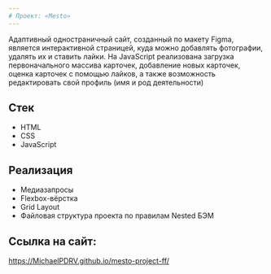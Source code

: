 ```yaml
---
# Проект: «Mesto»
---
```


Адаптивный одностраничный сайт, созданный по макету Figma, является интерактивной страницей, куда можно добавлять фотографии, удалять их и ставить лайки.
На JavaScript реализована загрузка первоначального массива карточек, добавление новых карточек, оценка карточек с помощью лайков, а также возможность редактировать свой профиль (имя и род деятельности)


## Стек
* HTML
* CSS
* JavaScript

## Реализация
* Медиазапросы
* Flexbox-вёрстка
* Grid Layout
* Файловая структура проекта по правилам Nested БЭМ


## Ссылка на сайт:
https://MichaelPDRV.github.io/mesto-project-ff/
